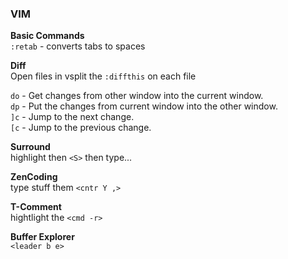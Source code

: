 ### VIM ###

__Basic Commands__  
`:retab` - converts tabs to spaces

__Diff__  
Open files in vsplit the `:diffthis` on each file  

`do` - Get changes from other window into the current window.  
`dp` - Put the changes from current window into the other window.  
`]c` - Jump to the next change.  
`[c` - Jump to the previous change.  


__Surround__  
highlight then `<S>` then type...

__ZenCoding__  
type stuff them `<cntr Y ,>`

__T-Comment__  
hightlight the `<cmd -r>`

__Buffer Explorer__  
`<leader b e>`


